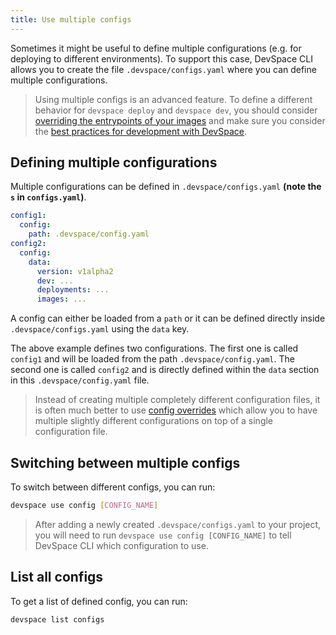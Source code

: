 ```yaml
---
title: Use multiple configs
---
```


Sometimes it might be useful to define multiple configurations (e.g. for deploying to different environments). To support this case, DevSpace CLI allows you to create the file `.devspace/configs.yaml` where you can define multiple configurations.

> Using multiple configs is an advanced feature. To define a different behavior for `devspace deploy` and `devspace dev`, you should consider [overriding the entrypoints of your images](../development/entrypoint-overrides) and make sure you consider the [best practices for development with DevSpace](../development/best-practices).

## Defining multiple configurations
Multiple configurations can be defined in `.devspace/configs.yaml` **(note the `s` in `configs.yaml`)**.
```yaml
config1:
  config:
    path: .devspace/config.yaml
config2:
  config:
    data:
      version: v1alpha2
      dev: ...
      deployments: ...
      images: ...
```
A config can either be loaded from a `path` or it can be defined directly inside `.devspace/configs.yaml` using the `data` key.

The above example defines two configurations. The first one is called `config1` and will be loaded from the path `.devspace/config.yaml`. The second one is called `config2` and is directly defined within the `data` section in this `.devspace/config.yaml` file.

> Instead of creating multiple completely different configuration files, it is often much better to use [config overrides](./overrides) which allow you to have multiple slightly different configurations on top of a single configuration file.

## Switching between multiple configs
To switch between different configs, you can run:
```bash
devspace use config [CONFIG_NAME]
```

> After adding a newly created `.devspace/configs.yaml` to your project, you will need to run `devspace use config [CONFIG_NAME]` to tell DevSpace CLI which configuration to use.

## List all configs
To get a list of defined config, you can run:
```bash
devspace list configs
```

